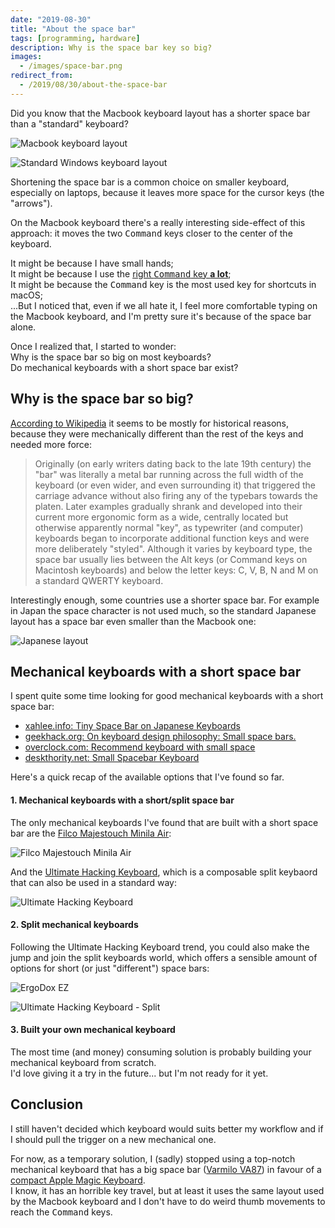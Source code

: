 ```yaml
---
date: "2019-08-30"
title: "About the space bar"
tags: [programming, hardware]
description: Why is the space bar key so big?
images:
  - /images/space-bar.png
redirect_from:
  - /2019/08/30/about-the-space-bar
---
```


Did you know that the Macbook keyboard layout has a shorter space bar than a "standard" keyboard?

![](/images/macbook-keyboard.png "Macbook keyboard layout")

![](/images/standard-keyboard.png "Standard Windows keyboard layout")

Shortening the space bar is a common choice on smaller keyboard, especially on laptops, because it leaves more space for the cursor keys (the "arrows").

On the Macbook keyboard there's a really interesting side-effect of this approach: it moves the two <kbd>Command</kbd> keys closer to the center of the keyboard.

It might be because I have small hands;  
It might be because I use the [right <kbd>Command</kbd> key **a lot**](/2019/08/12/how-to-activate-your-remapped-cursor-keys/);  
It might be because the <kbd>Command</kbd> key is the most used key for shortcuts in macOS;  
...But I noticed that, even if we all hate it, I feel more comfortable typing on the Macbook keyboard, and I'm pretty sure it's because of the space bar alone.

Once I realized that, I started to wonder:  
Why is the space bar so big on most keyboards?  
Do mechanical keyboards with a short space bar exist?

## Why is the space bar so big?

[According to Wikipedia](https://en.m.wikipedia.org/wiki/Space_bar) it seems to be mostly for historical reasons, because they were mechanically different than the rest of the keys and needed more force:

> Originally (on early writers dating back to the late 19th century) the "bar" was literally a metal bar running across the full width of the keyboard (or even wider, and even surrounding it) that triggered the carriage advance without also firing any of the typebars towards the platen. Later examples gradually shrank and developed into their current more ergonomic form as a wide, centrally located but otherwise apparently normal "key", as typewriter (and computer) keyboards began to incorporate additional function keys and were more deliberately "styled". Although it varies by keyboard type, the space bar usually lies between the Alt keys (or Command keys on Macintosh keyboards) and below the letter keys: C, V, B, N and M on a standard QWERTY keyboard.

Interestingly enough, some countries use a shorter space bar.
For example in Japan the space character is not used much, so the standard Japanese layout has a space bar even smaller than the Macbook one:

![](/images/japanese-layout.jpg "Japanese layout")

## Mechanical keyboards with a short space bar

I spent quite some time looking for good mechanical keyboards with a short space bar:

- [xahlee.info: Tiny Space Bar on Japanese Keyboards](http://xahlee.info/kbd/tiny_space_bar_japanese_keyboard.html)
- [geekhack.org: On keyboard design philosophy: Small space bars.](https://geekhack.org/index.php?topic=77569.0)
- [overclock.com: Recommend keyboard with small space](https://www.overclock.net/forum/373-keyboards/1636607-recommend-keyboard-small-space-additional-buttons-under-space-aka-true-gaming-ergonomic-keyboard.html)
- [deskthority.net: Small Spacebar Keyboard](https://deskthority.net/viewtopic.php?t=7157)

Here's a quick recap of the available options that I've found so far.

#### 1. Mechanical keyboards with a short/split space bar

The only mechanical keyboards I've found that are built with a short space bar are the [Filco Majestouch Minila Air](https://www.diatec.co.jp/en/det.php?prod_c=1471):

![](/images/filco-minila.jpg "Filco Majestouch Minila Air")

And the [Ultimate Hacking Keyboard](https://ultimatehackingkeyboard.com/), which is a composable split keybaord that can also be used in a standard way:

![](/images/ultimate-hacking-keyboard.jpg "Ultimate Hacking Keyboard")

#### 2. Split mechanical keyboards

Following the Ultimate Hacking Keyboard trend, you could also make the jump and join the split keyboards world, which offers a sensible amount of options for short (or just "different") space bars:

![](/images/ergodox-ez.jpg "ErgoDox EZ")

![](/images/ultimate-hacking-keyboard-split.jpg "Ultimate Hacking Keyboard - Split")

#### 3. Built your own mechanical keyboard

The most time (and money) consuming solution is probably building your mechanical keyboard from scratch.  
I'd love giving it a try in the future... but I'm not ready for it yet.

## Conclusion

I still haven't decided which keyboard would suits better my workflow and if I should pull the trigger on a new mechanical one.

For now, as a temporary solution, I (sadly) stopped using a top-notch mechanical keyboard that has a big space bar ([Varmilo VA87](https://www.varmilo.com/keyboardproscenium/en_subject_product_detailed?subjectid=31)) in favour of a [compact Apple Magic Keyboard](https://www.apple.com/shop/product/MLA22LL/A/magic-keyboard-us-english).  
 I know, it has an horrible key travel, but at least it uses the same layout used by the Macbook keyboard and I don't have to do weird thumb movements to reach the <kbd>Command</kbd> keys.
